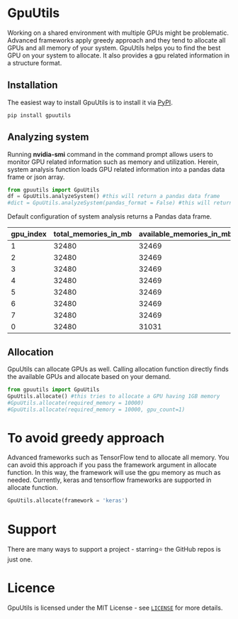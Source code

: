 # GpuUtils

Working on a shared environment with multiple GPUs might be problematic. Advanced frameworks apply greedy approach and they tend to allocate all GPUs and all memory of your system. GpuUtils helps you to find the best GPU on your system to allocate. It also provides a gpu related information in a structure format.

## Installation

The easiest way to install GpuUtils is to install it via [PyPI](https://pypi.org/project/gpuutils).

```
pip install gpuutils
```

## Analyzing system

Running **nvidia-smi** command in the command prompt allows users to monitor GPU related information such as memory and utilization. Herein, system analysis function loads GPU related information into a pandas data frame or json array.

```python
from gpuutils import GpuUtils
df = GpuUtils.analyzeSystem() #this will return a pandas data frame
#dict = GpuUtils.analyzeSystem(pandas_format = False) #this will return a json array
```

Default configuration of system analysis returns a Pandas data frame.

| gpu_index | total_memories_in_mb | available_memories_in_mb | memory_usage_percentage | utilizations | power_usages_in_watts | power_capacities_in_watts |
| ---       | ---                  | ---                      | ---                     | ---          | ---                   | ---                       |
| 1         | 32480                | 32469                    | 0.0339                  | 0            | 43                    | 300                       |
| 2         | 32480                | 32469                    | 0.0339                  | 0            | 43                    | 300                       |
| 3         | 32480                | 32469                    | 0.0339                  | 0            | 44                    | 300                       |
| 4         | 32480                | 32469                    | 0.0339                  | 0            | 43                    | 300                       |
| 5         | 32480                | 32469                    | 0.0339                  | 0            | 43                    | 300                       |
| 6         | 32480                | 32469                    | 0.0339                  | 0            | 43                    | 300                       |
| 7         | 32480                | 32469                    | 0.0339                  | 0            | 43                    | 300                       |
| 0         | 32480                | 31031                    | 4.4612                  | 7            | 56                    | 300                       |

## Allocation

GpuUtils can allocate GPUs as well. Calling allocation function directly finds the available GPUs and allocate based on your demand.

```python
from gpuutils import GpuUtils
GpuUtils.allocate() #this tries to allocate a GPU having 1GB memory
#GpuUtils.allocate(required_memory = 10000)
#GpuUtils.allocate(required_memory = 10000, gpu_count=1)
```

# To avoid greedy approach

Advanced frameworks such as TensorFlow tend to allocate all memory. You can avoid this approach if you pass the framework argument in allocate function. In this way, the framework will use the gpu memory as much as needed. Currently, keras and tensorflow frameworks are supported in allocate function.

```python
GpuUtils.allocate(framework = 'keras')
```

# Support

There are many ways to support a project - starring⭐️ the GitHub repos is just one.

# Licence

GpuUtils is licensed under the MIT License - see [`LICENSE`](https://github.com/serengil/gpuutils/blob/master/LICENSE) for more details.
